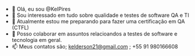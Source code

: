 - 👋 Olá, eu sou @KelPires
- 👀 Sou interessado em tudo sobre qualidade e testes de software QA e TI
- 🌱 Atualmente estou me preparando para fazer uma certificação em QA (CTFL)
- 💞️ Posso colaborar em assuntos relacioandos a testes de software e tecnologia em geral.
- 📫 Meus contatos são; kelderson21@gmail.com ; +55 91 980166608

<!---
KelPires/KelPires is a ✨ special ✨ repository because its `README.md` (this file) appears on your GitHub profile.
You can click the Preview link to take a look at your changes.
--->
